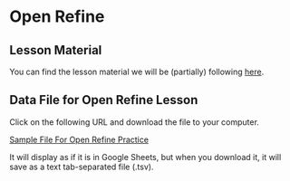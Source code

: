 # Open Refine

## Lesson Material

You can find the lesson material we will be (partially) following [here](http://programminghistorian.org/lessons/cleaning-data-with-openrefine). 

## Data File for Open Refine Lesson

Click on the following URL and download the file to your computer.

[Sample File For Open Refine Practice](phm_collection2_short.tsv)

It will display as if it is in Google Sheets, but when you download it, it will save as a text tab-separated file (.tsv).